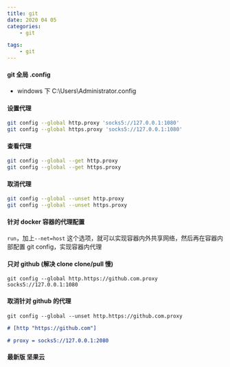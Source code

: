 ```yaml
---
title: git
date: 2020 04 05
categories:
    - git

tags:
    - git
---
```


#### git 全局 .config

-   windows 下 C:\Users\Administrator\.config

#### 设置代理

```bash
git config --global http.proxy 'socks5://127.0.0.1:1080'
git config --global https.proxy 'socks5://127.0.0.1:1080'
```

#### 查看代理

```bash
git config --global --get http.proxy
git config --global --get https.proxy
```

#### 取消代理

```bash
git config --global --unset http.proxy
git config --global --unset https.proxy
```

#### 针对 docker 容器的代理配置

`run`，加上`--net=host` 这个选项，就可以实现容器内外共享网络，然后再在容器内部配置 git config，实现容器内代理

#### 只对 github (解决 clone clone/pull 慢)

`git config --global http.https://github.com.proxy socks5://127.0.0.1:1080`

#### 取消针对 github 的代理

`git config --global --unset http.https://github.com.proxy`

```md
# [http "https://github.com"]

# proxy = socks5://127.0.0.1:2080
```

#### 最新版 坚果云
